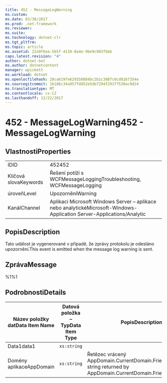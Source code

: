 ```yaml
---
title: 452 - MessageLogWarning
ms.custom: 
ms.date: 03/30/2017
ms.prod: .net-framework
ms.reviewer: 
ms.suite: 
ms.technology: dotnet-clr
ms.tgt_pltfrm: 
ms.topic: article
ms.assetid: 22a9f6ea-5b5f-4110-8a4e-9be9c983fbbb
caps.latest.revision: "4"
author: dotnet-bot
ms.author: dotnetcontent
manager: wpickett
ms.workload: dotnet
ms.openlocfilehash: 28ca619fe629358084bc2b1c388fc0cd8167354e
ms.sourcegitcommit: 16186c34a957fdd52e5db7294f291f7530ac9d24
ms.translationtype: MT
ms.contentlocale: cs-CZ
ms.lasthandoff: 12/22/2017
---
```

# <a name="452---messagelogwarning"></a><span data-ttu-id="0c3e7-102">452 - MessageLogWarning</span><span class="sxs-lookup"><span data-stu-id="0c3e7-102">452 - MessageLogWarning</span></span>
## <a name="properties"></a><span data-ttu-id="0c3e7-103">Vlastnosti</span><span class="sxs-lookup"><span data-stu-id="0c3e7-103">Properties</span></span>  
  
|||  
|-|-|  
|<span data-ttu-id="0c3e7-104">ID</span><span class="sxs-lookup"><span data-stu-id="0c3e7-104">ID</span></span>|<span data-ttu-id="0c3e7-105">452</span><span class="sxs-lookup"><span data-stu-id="0c3e7-105">452</span></span>|  
|<span data-ttu-id="0c3e7-106">Klíčová slova</span><span class="sxs-lookup"><span data-stu-id="0c3e7-106">Keywords</span></span>|<span data-ttu-id="0c3e7-107">Řešení potíží s WCFMessageLogging</span><span class="sxs-lookup"><span data-stu-id="0c3e7-107">Troubleshooting, WCFMessageLogging</span></span>|  
|<span data-ttu-id="0c3e7-108">úroveň</span><span class="sxs-lookup"><span data-stu-id="0c3e7-108">Level</span></span>|<span data-ttu-id="0c3e7-109">Upozornění</span><span class="sxs-lookup"><span data-stu-id="0c3e7-109">Warning</span></span>|  
|<span data-ttu-id="0c3e7-110">Kanál</span><span class="sxs-lookup"><span data-stu-id="0c3e7-110">Channel</span></span>|<span data-ttu-id="0c3e7-111">Aplikaci Microsoft Windows Server – aplikace nebo analytické</span><span class="sxs-lookup"><span data-stu-id="0c3e7-111">Microsoft-Windows-Application Server-Applications/Analytic</span></span>|  
  
## <a name="description"></a><span data-ttu-id="0c3e7-112">Popis</span><span class="sxs-lookup"><span data-stu-id="0c3e7-112">Description</span></span>  
 <span data-ttu-id="0c3e7-113">Tato událost je vygenerované v případě, že zprávy protokolu je odesláno upozornění.</span><span class="sxs-lookup"><span data-stu-id="0c3e7-113">This event is emitted when the message log warning is sent.</span></span>  
  
## <a name="message"></a><span data-ttu-id="0c3e7-114">Zpráva</span><span class="sxs-lookup"><span data-stu-id="0c3e7-114">Message</span></span>  
 <span data-ttu-id="0c3e7-115">%1</span><span class="sxs-lookup"><span data-stu-id="0c3e7-115">%1</span></span>  
  
## <a name="details"></a><span data-ttu-id="0c3e7-116">Podrobnosti</span><span class="sxs-lookup"><span data-stu-id="0c3e7-116">Details</span></span>  
  
|<span data-ttu-id="0c3e7-117">Název položky dat</span><span class="sxs-lookup"><span data-stu-id="0c3e7-117">Data Item Name</span></span>|<span data-ttu-id="0c3e7-118">Datová položka – Typ</span><span class="sxs-lookup"><span data-stu-id="0c3e7-118">Data Item Type</span></span>|<span data-ttu-id="0c3e7-119">Popis</span><span class="sxs-lookup"><span data-stu-id="0c3e7-119">Description</span></span>|  
|--------------------|--------------------|-----------------|  
|<span data-ttu-id="0c3e7-120">Data1</span><span class="sxs-lookup"><span data-stu-id="0c3e7-120">data1</span></span>|`xs:string`||  
|<span data-ttu-id="0c3e7-121">Domény aplikace</span><span class="sxs-lookup"><span data-stu-id="0c3e7-121">AppDomain</span></span>|`xs:string`|<span data-ttu-id="0c3e7-122">Řetězec vrácený AppDomain.CurrentDomain.FriendlyName.</span><span class="sxs-lookup"><span data-stu-id="0c3e7-122">The string returned by AppDomain.CurrentDomain.FriendlyName.</span></span>|
